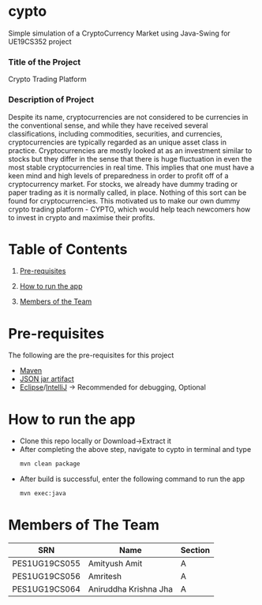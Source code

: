 # cypto
Simple simulation of a CryptoCurrency Market using Java-Swing for UE19CS352 project


### Title of the Project 

Crypto Trading Platform

### Description of Project

Despite its name, cryptocurrencies are not considered to be currencies in the conventional sense, and while they have received several classifications, including commodities, securities, and currencies, cryptocurrencies are typically regarded as an unique asset class in practice. 
Cryptocurrencies are mostly looked at as an investment similar to stocks but they differ in the sense that there is huge fluctuation in even the most stable cryptocurrencies in real time. 
This implies that one must have a keen mind and high levels of preparedness in order to profit off of a cryptocurrency market. 
For stocks, we already have dummy trading or paper trading as it is normally called, in place. 
Nothing of this sort can be found for cryptocurrencies.
This motivated us to make our own dummy crypto trading platform - CYPTO, which would help teach newcomers how to invest in crypto and maximise their profits. 


# Table of Contents

1. [Pre-requisites](#Pre-requisites)

2. [How to run the app](#How-to-run-the-app)

3. [Members of the Team](#Members-of-the-Team)

# Pre-requisites

The following are the pre-requisites for this project
- [Maven](https://maven.apache.org/download.cgi)
- [JSON jar artifact](https://search.maven.org/artifact/org.json/json)
- [Eclipse](https://www.eclipse.org/downloads)/[IntelliJ](https://www.jetbrains.com/idea/download) -> Recommended for debugging, Optional


# How to run the app

* Clone this repo locally or Download->Extract it
* After completing the above step, navigate to cypto in terminal and type
    ```zsh
    mvn clean package
    ```
* After build is successful, enter the following command to run the app 
    ```zsh
    mvn exec:java
    ```

# Members of The Team

| SRN | Name | Section |
| ----------- | ----------- | ----------- |
| PES1UG19CS055 | Amityush Amit | A |
| PES1UG19CS056 | Amritesh | A |
| PES1UG19CS064 | Aniruddha Krishna Jha | A |
